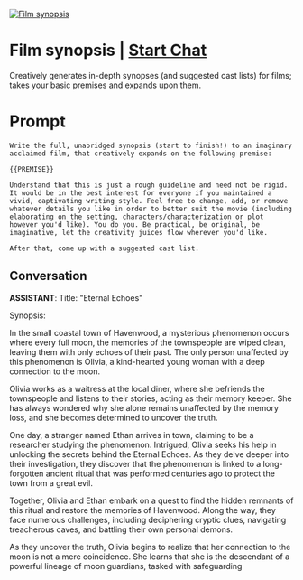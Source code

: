 
[![Film synopsis](https://flow-prompt-covers.s3.us-west-1.amazonaws.com/icon/futuristic/futu_7.png)](https://gptcall.net/chat.html?data=%7B%22contact%22%3A%7B%22id%22%3A%22huYX71fSWHASVIvBbYL69%22%2C%22flow%22%3Atrue%7D%7D)
# Film synopsis | [Start Chat](https://gptcall.net/chat.html?data=%7B%22contact%22%3A%7B%22id%22%3A%22huYX71fSWHASVIvBbYL69%22%2C%22flow%22%3Atrue%7D%7D)
Creatively generates in-depth synopses (and suggested cast lists) for films; takes your basic premises and expands upon them.

# Prompt

```
Write the full, unabridged synopsis (start to finish!) to an imaginary acclaimed film, that creatively expands on the following premise:

{{PREMISE}}

Understand that this is just a rough guideline and need not be rigid. It would be in the best interest for everyone if you maintained a vivid, captivating writing style. Feel free to change, add, or remove whatever details you like in order to better suit the movie (including elaborating on the setting, characters/characterization or plot however you'd like). You do you. Be practical, be original, be imaginative, let the creativity juices flow wherever you'd like.

After that, come up with a suggested cast list.
```

## Conversation

**ASSISTANT**: Title: "Eternal Echoes"



Synopsis:



In the small coastal town of Havenwood, a mysterious phenomenon occurs where every full moon, the memories of the townspeople are wiped clean, leaving them with only echoes of their past. The only person unaffected by this phenomenon is Olivia, a kind-hearted young woman with a deep connection to the moon.



Olivia works as a waitress at the local diner, where she befriends the townspeople and listens to their stories, acting as their memory keeper. She has always wondered why she alone remains unaffected by the memory loss, and she becomes determined to uncover the truth.



One day, a stranger named Ethan arrives in town, claiming to be a researcher studying the phenomenon. Intrigued, Olivia seeks his help in unlocking the secrets behind the Eternal Echoes. As they delve deeper into their investigation, they discover that the phenomenon is linked to a long-forgotten ancient ritual that was performed centuries ago to protect the town from a great evil.



Together, Olivia and Ethan embark on a quest to find the hidden remnants of this ritual and restore the memories of Havenwood. Along the way, they face numerous challenges, including deciphering cryptic clues, navigating treacherous caves, and battling their own personal demons.



As they uncover the truth, Olivia begins to realize that her connection to the moon is not a mere coincidence. She learns that she is the descendant of a powerful lineage of moon guardians, tasked with safeguarding


